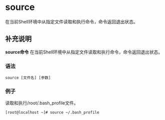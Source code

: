source
===

在当前Shell环境中从指定文件读取和执行命令，命令返回退出状态。

## 补充说明

**source命令** 在当前Shell环境中从指定文件读取和执行命令，命令返回退出状态。

### 语法

```shell
source [文件名] [参数]
```

### 例子

读取和执行/root/.bash_profile文件。

```shell
[root@localhost ~]# source ~/.bash_profile
```

<!-- Linux命令行搜索引擎：https://jaywcjlove.github.io/linux-command/ -->
